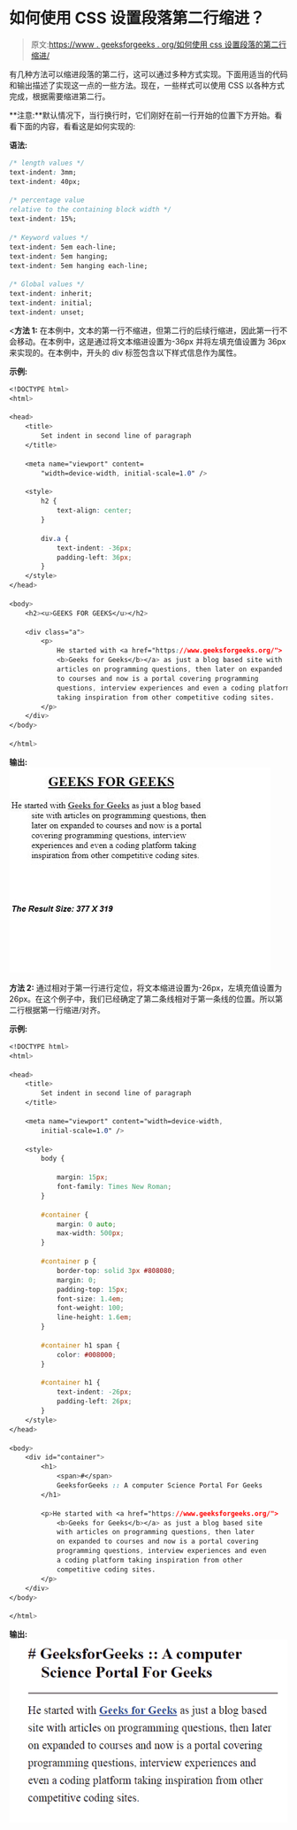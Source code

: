 # 如何使用 CSS 设置段落第二行缩进？

> 原文:[https://www . geeksforgeeks . org/如何使用 css 设置段落的第二行缩进/](https://www.geeksforgeeks.org/how-to-set-indent-the-second-line-of-paragraph-using-css/)

有几种方法可以缩进段落的第二行，这可以通过多种方式实现。下面用适当的代码和输出描述了实现这一点的一些方法。现在，一些样式可以使用 CSS 以各种方式完成，根据需要缩进第二行。

**注意:**默认情况下，当行换行时，它们刚好在前一行开始的位置下方开始。看看下面的内容，看看这是如何实现的:

**语法:**

```css
/* length values */
text-indent: 3mm;
text-indent: 40px;

/* percentage value
relative to the containing block width */
text-indent: 15%;

/* Keyword values */
text-indent: 5em each-line;
text-indent: 5em hanging;
text-indent: 5em hanging each-line;

/* Global values */
text-indent: inherit;
text-indent: initial;
text-indent: unset;
```

<**方法 1:** 在本例中，文本的第一行不缩进，但第二行的后续行缩进，因此第一行不会移动。在本例中，这是通过将文本缩进设置为-36px 并将左填充值设置为 36px 来实现的。在本例中，开头的 div 标签包含以下样式信息作为属性。

**示例:**

```css
<!DOCTYPE html>
<html>

<head>
    <title>
        Set indent in second line of paragraph
    </title>

    <meta name="viewport" content=
        "width=device-width, initial-scale=1.0" />

    <style>
        h2 {
            text-align: center;
        }

        div.a {
            text-indent: -36px;
            padding-left: 36px;
        }
    </style>
</head>

<body>
    <h2><u>GEEKS FOR GEEKS</u></h2>

    <div class="a">
        <p>
            He started with <a href="https://www.geeksforgeeks.org/">
            <b>Geeks for Geeks</b></a> as just a blog based site with
            articles on programming questions, then later on expanded
            to courses and now is a portal covering programming
            questions, interview experiences and even a coding platform
            taking inspiration from other competitive coding sites.
        </p>
    </div>
</body>

</html>
```

**输出:**
![](img/7f4d106e9a5ffdcff3f29bbfa17d180c.png)

**方法 2:** 通过相对于第一行进行定位，将文本缩进设置为-26px，左填充值设置为 26px。在这个例子中，我们已经确定了第二条线相对于第一条线的位置。所以第二行根据第一行缩进/对齐。

**示例:**

```css
<!DOCTYPE html>
<html>

<head>
    <title>
        Set indent in second line of paragraph
    </title>

    <meta name="viewport" content="width=device-width, 
        initial-scale=1.0" />

    <style>
        body {

            margin: 15px;
            font-family: Times New Roman;
        }

        #container {
            margin: 0 auto;
            max-width: 500px;
        }

        #container p {
            border-top: solid 3px #808080;
            margin: 0;
            padding-top: 15px;
            font-size: 1.4em;
            font-weight: 100;
            line-height: 1.6em;
        }

        #container h1 span {
            color: #008000;
        }

        #container h1 {
            text-indent: -26px;
            padding-left: 26px;
        }
    </style>
</head>

<body>
    <div id="container">
        <h1>
            <span>#</span>
            GeeksforGeeks :: A computer Science Portal For Geeks
        </h1>

        <p>He started with <a href="https://www.geeksforgeeks.org/">
            <b>Geeks for Geeks</b></a> as just a blog based site
            with articles on programming questions, then later
            on expanded to courses and now is a portal covering
            programming questions, interview experiences and even
            a coding platform taking inspiration from other
            competitive coding sites.
        </p>
    </div>
</body>

</html>
```

**输出:**
![](img/0a4c01f4414d848ab37dc9f4278f15f0.png)